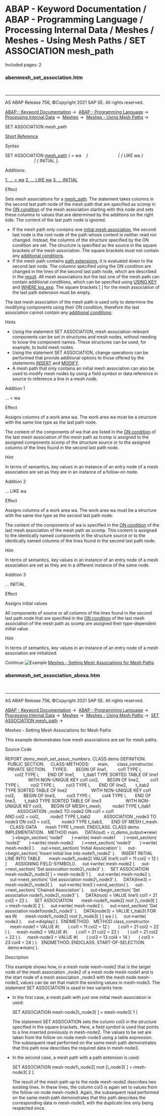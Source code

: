 # ABAP - Keyword Documentation / ABAP - Programming Language / Processing Internal Data / Meshes / Meshes - Using Mesh Paths / SET ASSOCIATION mesh_path

Included pages: 2


### abenmesh_set_association.htm

  

* * *

AS ABAP Release 756, ©Copyright 2021 SAP SE. All rights reserved.

[ABAP - Keyword Documentation](https://help.sap.com/doc/abapdocu_756_index_htm/7.56/en-US/abenabap.htm) →  [ABAP - Programming Language](https://help.sap.com/doc/abapdocu_756_index_htm/7.56/en-US/abenabap_reference.htm) →  [Processing Internal Data](https://help.sap.com/doc/abapdocu_756_index_htm/7.56/en-US/abenabap_data_working.htm) →  [Meshes](https://help.sap.com/doc/abapdocu_756_index_htm/7.56/en-US/abenabap_meshes.htm) →  [Meshes - Using Mesh Paths](https://help.sap.com/doc/abapdocu_756_index_htm/7.56/en-US/abenmesh_path_usage.htm) → 

SET ASSOCIATION mesh\_path

[Short Reference](https://help.sap.com/doc/abapdocu_756_index_htm/7.56/en-US/abapset_association_shortref.htm)

Syntax

SET ASSOCIATION [mesh\_path](https://help.sap.com/doc/abapdocu_756_index_htm/7.56/en-US/abenmesh_path.htm) *{* = wa    *}*
                        *|* *{* LIKE wa *}*
                        *|* *{* INITIAL *}*.

Additions:

[1\. ... = wa](#!ABAP_ADDITION_1@1@)
[2\. ... LIKE wa](#!ABAP_ADDITION_2@2@)
[3\. ... INITIAL](#!ABAP_ADDITION_3@3@)

Effect

Sets mesh associations for a [mesh\_path](https://help.sap.com/doc/abapdocu_756_index_htm/7.56/en-US/abenmesh_path.htm). The statement takes columns in the second last path node of the mesh path that are specified as scomp in the [ON condition](https://help.sap.com/doc/abapdocu_756_index_htm/7.56/en-US/abaptypes_mesh_association.htm) of the mesh association starting with this node and sets these columns to values that are determined by the additions on the right side. The content of the last path node is ignored.

-   If the mesh path only contains one [initial mesh association](https://help.sap.com/doc/abapdocu_756_index_htm/7.56/en-US/abenmesh_path.htm), the second last node is the root node of the path whose content is neither read nor changed. Instead, the columns of the structure specified by the ON condition are set. The structure is specified as the source in the square brackets of the mesh association. The square brackets must not contain any [additional conditions](https://help.sap.com/doc/abapdocu_756_index_htm/7.56/en-US/abenmesh_path_assoc_cond.htm).
-   If the mesh path contains [path extensions](https://help.sap.com/doc/abapdocu_756_index_htm/7.56/en-US/abenmesh_path.htm), it is evaluated down to the second last node. The columns specified using the ON condition are changed in the lines of the second last path node, which are described in the [result](https://help.sap.com/doc/abapdocu_756_index_htm/7.56/en-US/abenmesh_path_result_chaining.htm). All mesh associations but the last one of the mesh path can contain additional conditions, which can be specified using [USING KEY](https://help.sap.com/doc/abapdocu_756_index_htm/7.56/en-US/abenmesh_path_assoc_cond.htm) and [WHERE log\_exp](https://help.sap.com/doc/abapdocu_756_index_htm/7.56/en-US/abenmesh_path_assoc_cond.htm). The square brackets \[ \] for the mesh association of the last path extension must be empty.

The last mesh association of the mesh path is used only to determine the modifying components using their ON condition, therefore the last association cannot contain any [additional conditions](https://help.sap.com/doc/abapdocu_756_index_htm/7.56/en-US/abenmesh_path_assoc_cond.htm).

Hints

-   Using the statement SET ASSOCIATION, mesh association-relevant components can be set in structures and mesh nodes, without needing to know the component names. These structures can be used, for example, to build mesh nodes.
-   Using the statement SET ASSOCIATION, change operations can be performed that provide additional options to those offered by the statements [INSERT](https://help.sap.com/doc/abapdocu_756_index_htm/7.56/en-US/abenmesh_insert.htm) and [MODIFY](https://help.sap.com/doc/abapdocu_756_index_htm/7.56/en-US/abenmesh_insert.htm).
-   A mesh path that only contains an initial mesh association can also be used to modify mesh nodes by using a field symbol or data reference in source to reference a line in a mesh node.

Addition 1   

... = wa

Effect

Assigns columns of a work area wa. The work area wa must be a structure with the same line type as the last path node.

The content of the components of wa that are listed in the [ON condition](https://help.sap.com/doc/abapdocu_756_index_htm/7.56/en-US/abaptypes_mesh_association.htm) of the last mesh association of the mesh path as tcomp is assigned to the assigned components scomp of the structure source or to the assigned columns of the lines found in the second last path node.

Hint

In terms of semantics, key values in an instance of an entry node of a mesh association are set as they are in an instance of a follow-on node.

Addition 2   

... LIKE wa

Effect

Assigns columns of a work area wa. The work area wa must be a structure with the same line type as the second last path node.

The content of the components of wa is specified in the [ON condition](https://help.sap.com/doc/abapdocu_756_index_htm/7.56/en-US/abaptypes_mesh_association.htm) of the last mesh association of the mesh path as scomp. This content is assigned to the identically named components in the structure source or to the identically named columns of the lines found in the second last path node.

Hint

In terms of semantics, key values in an instance of an entry node of a mesh association are set as they are in a different instance of the same node.

Addition 3   

... INITIAL

Effect

Assigns initial values

All components of source or all columns of the lines found in the second last path node that are specified in the [ON condition](https://help.sap.com/doc/abapdocu_756_index_htm/7.56/en-US/abaptypes_mesh_association.htm) of the last mesh association of the mesh path as scomp are assigned their type-dependent initial value.

Hint

In terms of semantics, key values in an instance of an entry node of a mesh association are initialized.

Continue
![Example](exa.gif "Example") [Meshes - Setting Mesh Associations for Mesh Paths](https://help.sap.com/doc/abapdocu_756_index_htm/7.56/en-US/abenmesh_set_association_abexa.htm)


### abenmesh_set_association_abexa.htm

  

* * *

AS ABAP Release 756, ©Copyright 2021 SAP SE. All rights reserved.

[ABAP - Keyword Documentation](https://help.sap.com/doc/abapdocu_756_index_htm/7.56/en-US/abenabap.htm) →  [ABAP - Programming Language](https://help.sap.com/doc/abapdocu_756_index_htm/7.56/en-US/abenabap_reference.htm) →  [Processing Internal Data](https://help.sap.com/doc/abapdocu_756_index_htm/7.56/en-US/abenabap_data_working.htm) →  [Meshes](https://help.sap.com/doc/abapdocu_756_index_htm/7.56/en-US/abenabap_meshes.htm) →  [Meshes - Using Mesh Paths](https://help.sap.com/doc/abapdocu_756_index_htm/7.56/en-US/abenmesh_path_usage.htm) →  [SET ASSOCIATION mesh\_path](https://help.sap.com/doc/abapdocu_756_index_htm/7.56/en-US/abenmesh_set_association.htm) → 

Meshes - Setting Mesh Associations for Mesh Paths

This example demonstrates how mesh associations are set for mesh paths.

Source Code

REPORT demo\_mesh\_set\_assoc\_numbers.
CLASS demo DEFINITION.
  PUBLIC SECTION.
    CLASS-METHODS:
      main,
      class\_constructor.
  PRIVATE SECTION.
    TYPES:
      BEGIN OF line1,
        col1 TYPE i,
        col2 TYPE i,
      END OF line1,
      t\_itab1 TYPE SORTED TABLE OF line1
                   WITH NON-UNIQUE KEY col1 col2,
      BEGIN OF line2,
        col1 TYPE i,
        col2 TYPE i,
        col3 TYPE i,
      END OF line2,
      t\_itab2 TYPE SORTED TABLE OF line2
                   WITH NON-UNIQUE KEY col1 col2,
      BEGIN OF line3,
        col3 TYPE i,
        col4 TYPE i,
      END OF line3,
      t\_itab3 TYPE SORTED TABLE OF line3
                   WITH NON-UNIQUE KEY col3,
      BEGIN OF MESH t\_mesh,
        node1 TYPE t\_itab1
          ASSOCIATION \_node2 TO node2 ON col1 = col1
                                     AND col2 = col2,
        node2 TYPE t\_itab2
          ASSOCIATION \_node3 TO node3 ON col3 = col3,
        node3 TYPE t\_itab3,
      END OF MESH t\_mesh.
    CLASS-DATA
      mesh TYPE t\_mesh.
ENDCLASS.
CLASS demo IMPLEMENTATION.
  METHOD main.
    DATA(out) = cl\_demo\_output=>new(
      )->begin\_section( 'node1'
      )->write( mesh-node1
      )->next\_section( 'node2'
      )->write( mesh-node2
      )->next\_section( 'node3'
      )->write( mesh-node3 ).
    out->next\_section( 'Initial Association' ).
    out->begin\_section( 'Insert initial line into node1\\\_node2' ).
    INSERT INITIAL LINE INTO TABLE
      mesh-node1\\\_node2\[ VALUE line1( col1 = 11 col2 = 12 ) \]
      ASSIGNING FIELD-SYMBOL(<line2>).
    out->write( mesh-node2 ).
    out->next\_section( 'Set association node2\\\_node3' ).
    SET ASSOCIATION mesh-node2\\\_node3\[ <line2> \] = mesh-node3\[ 1 \].
    out->write( mesh-node2 ).
    out->next\_section( 'Get association node2\\\_node3' ).
    DATA(line3) = mesh-node2\\\_node3\[ <line2> \].
    out->write( line3 )->end\_section( ).
    out->next\_section( 'Chained Association' ).
    out->begin\_section( 'Set association node1\\\_node2\\\_node3' ).
    DATA(root) = VALUE line1( col1 = 21 col2 = 22 ).
    SET ASSOCIATION
      mesh-node1\\\_node2\[ root \]\\\_node3\[ \] = mesh-node3\[ 2 \].
    out->write( mesh-node2 ).
    out->next\_section( 'Get association node1\\node2\\\_node3' ).
    DATA(node3) = VALUE t\_itab3( FOR wa IN
      mesh-node1\\\_node2\[ root \]\\\_node3\[ \] ( wa ) ).
    out->write( node3 ).
    out->display( ).  ENDMETHOD.
  METHOD class\_constructor.
    mesh-node1 = VALUE #(
      ( col1 = 11 col2 = 12 )
      ( col1 = 21 col2 = 22 ) ).
    mesh-node2 = VALUE #(
      ( col1 = 21 col2 = 22 )
      ( col1 = 21 col2 = 22 ) ).
    mesh-node3 = VALUE #(
      ( col3 = 13 col4 = 14 )
      ( col3 = 23 col4 = 24 ) ).
  ENDMETHOD.
ENDCLASS.
START-OF-SELECTION.
  demo=>main( ).

Description

This example shows how, in a mesh node mesh-node2 that is the target node of the mesh association \_node2 of a mesh node mesh-node1 and is the start node of a mesh association \_node3 with the mesh node mesh-node3, values can be set that match the existing values in mesh-node3. The statement SET ASSOCIATION is used in two variants here:

-   In the first case, a mesh path with just one initial mesh association is used:
    
    SET ASSOCIATION mesh-node2\\\_node3\[ <line2> \] = mesh-node3\[ 1 \]
    
    The statement SET ASSOCIATION sets the column col3 in the structure specified in the square brackets. Here, a field symbol is used that points to a line inserted previously in mesh-node2. The values to be set are taken from the follow-on node mesh-node3 using a table expression. The subsequent read performed on the same mesh path demonstrates that this path now describes the required data in mesh-node3.
    
-   In the second case, a mesh path with a path extension is used:
    
    SET ASSOCIATION mesh-node1\\\_node2\[ root \]\\\_node3\[ \] = mesh-node3\[ 2 \].
    
    The result of the mesh path up to the node mesh-node2 describes two existing lines. In these lines, the column col3 is again set to values from the follow-on node mesh-node3. Again, the subsequent read performed on the same mesh path demonstrates that this path describes the corresponding data in mesh-node3, with the duplicate line only being respected once.
